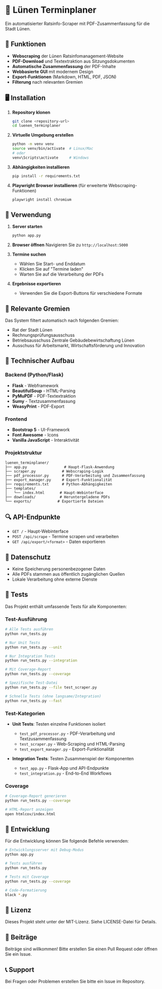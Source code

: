 # 🧾 Lünen Terminplaner

Ein automatisierter Ratsinfo-Scraper mit PDF-Zusammenfassung für die Stadt Lünen.

## 🎯 Funktionen

- **Webscraping** der Lünen Ratsinfomanagement-Website
- **PDF-Download** und Textextraktion aus Sitzungsdokumenten
- **Automatische Zusammenfassung** der PDF-Inhalte
- **Webbasierte GUI** mit modernem Design
- **Export-Funktionen** (Markdown, HTML, PDF, JSON)
- **Filterung** nach relevanten Gremien

## 🖥️ Installation

1. **Repository klonen**
   ```bash
   git clone <repository-url>
   cd luenen_terminplaner
   ```

2. **Virtuelle Umgebung erstellen**
   ```bash
   python -m venv venv
   source venv/bin/activate  # Linux/Mac
   # oder
   venv\Scripts\activate     # Windows
   ```

3. **Abhängigkeiten installieren**
   ```bash
   pip install -r requirements.txt
   ```

4. **Playwright Browser installieren** (für erweiterte Webscraping-Funktionen)
   ```bash
   playwright install chromium
   ```

## 🚀 Verwendung

1. **Server starten**
   ```bash
   python app.py
   ```

2. **Browser öffnen**
   Navigieren Sie zu `http://localhost:5000`

3. **Termine suchen**
   - Wählen Sie Start- und Enddatum
   - Klicken Sie auf "Termine laden"
   - Warten Sie auf die Verarbeitung der PDFs

4. **Ergebnisse exportieren**
   - Verwenden Sie die Export-Buttons für verschiedene Formate

## 📅 Relevante Gremien

Das System filtert automatisch nach folgenden Gremien:

- Rat der Stadt Lünen
- Rechnungsprüfungsausschuss
- Betriebsausschuss Zentrale Gebäudebewirtschaftung Lünen
- Ausschuss für Arbeitsmarkt, Wirtschaftsförderung und Innovation

## 🔧 Technischer Aufbau

### Backend (Python/Flask)
- **Flask** - Webframework
- **BeautifulSoup** - HTML-Parsing
- **PyMuPDF** - PDF-Textextraktion
- **Sumy** - Textzusammenfassung
- **WeasyPrint** - PDF-Export

### Frontend
- **Bootstrap 5** - UI-Framework
- **Font Awesome** - Icons
- **Vanilla JavaScript** - Interaktivität

### Projektstruktur
```
luenen_terminplaner/
├── app.py                 # Haupt-Flask-Anwendung
├── scraper.py            # Webscraping-Logik
├── pdf_processor.py      # PDF-Verarbeitung und Zusammenfassung
├── export_manager.py     # Export-Funktionalität
├── requirements.txt      # Python-Abhängigkeiten
├── templates/
│   └── index.html       # Haupt-Webinterface
├── downloads/           # Heruntergeladene PDFs
└── exports/            # Exportierte Dateien
```

## 🔍 API-Endpunkte

- `GET /` - Haupt-Webinterface
- `POST /api/scrape` - Termine scrapen und verarbeiten
- `GET /api/export/<format>` - Daten exportieren

## 🔐 Datenschutz

- Keine Speicherung personenbezogener Daten
- Alle PDFs stammen aus öffentlich zugänglichen Quellen
- Lokale Verarbeitung ohne externe Dienste

## 🧪 Tests

Das Projekt enthält umfassende Tests für alle Komponenten:

### Test-Ausführung

```bash
# Alle Tests ausführen
python run_tests.py

# Nur Unit Tests
python run_tests.py --unit

# Nur Integration Tests  
python run_tests.py --integration

# Mit Coverage-Report
python run_tests.py --coverage

# Spezifische Test-Datei
python run_tests.py --file test_scraper.py

# Schnelle Tests (ohne langsame/Integration)
python run_tests.py --fast
```

### Test-Kategorien

- **Unit Tests**: Testen einzelne Funktionen isoliert
  - `test_pdf_processor.py` - PDF-Verarbeitung und Textzusammenfassung
  - `test_scraper.py` - Web-Scraping und HTML-Parsing
  - `test_export_manager.py` - Export-Funktionalität
  
- **Integration Tests**: Testen Zusammenspiel der Komponenten
  - `test_app.py` - Flask-App und API-Endpunkte
  - `test_integration.py` - End-to-End Workflows

### Coverage

```bash
# Coverage-Report generieren
python run_tests.py --coverage

# HTML-Report anzeigen
open htmlcov/index.html
```

## 🧪 Entwicklung

Für die Entwicklung können Sie folgende Befehle verwenden:

```bash
# Entwicklungsserver mit Debug-Modus
python app.py

# Tests ausführen
python run_tests.py

# Tests mit Coverage
python run_tests.py --coverage

# Code-Formatierung
black *.py
```

## 📝 Lizenz

Dieses Projekt steht unter der MIT-Lizenz. Siehe LICENSE-Datei für Details.

## 🤝 Beiträge

Beiträge sind willkommen! Bitte erstellen Sie einen Pull Request oder öffnen Sie ein Issue.

## 📞 Support

Bei Fragen oder Problemen erstellen Sie bitte ein Issue im Repository.